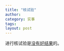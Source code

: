 ```yaml
---
title: "核试验"
author:
category: 实事
tags: 
layout: post
---
```

进行核试验是<a href="http://www.francaisblog.com.cn/node/443">没有好结果</a>的。

